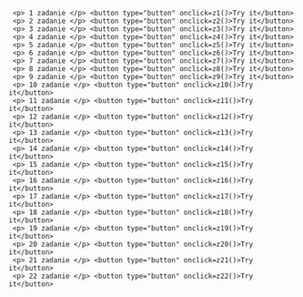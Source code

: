 <script>
        function z1()
        {
            let name = "Ilya";
            alert(`hello ${1}` );
            alert( `hello ${"name"}` ); 
            alert( `hello ${name}` ); 
        }
        function z2()
        {
            let person = prompt("Как вас зовут?", "Окей");
            alert(person);
        }
        function z3()
        {
            let a =1, b = 1;
            let c = ++a; 
            let d = b++; 
            alert('c= ' + c);
            alert('d= ' + d);
        }
        function z4()
        {
            let a = 2;
            let x = 1 + (a *= 2);
            alert('a= ' + a);
            alert('x= ' + x);
        }
        function z5()
        {
            console.log( "" + 1 + 0);
            console.log( "" - 1 + 0);
            console.log(true + false);
            console.log(6 / "3");
            console.log("2" * "3");
            console.log(4 + 5 + "px");
            console.log("$" + 4 + 5);
            console.log("4" - 2);
            console.log("4px" - 2);
            console.log(7 / 0);
            console.log("  -9  " + 5);
            console.log("  -9  " - 5);
            console.log(null + 1);
            console.log(undefined + 1);
            console.log(" \t \n" - 2);
        }
        function z6()
        {
            let a = +prompt("Первое число?", 1);
            let b = +prompt("Второе число?", 2);
            alert(a + b); 
        }
        function z7()
        {
            var p = Math.PI;
            console.log(p.toFixed(2));
        }
        function z8()
        {
            let a = prompt("Введите число", 1);
            alert('Вы ввели число ' + a);
        }
        function z9()
        {
            let num = prompt("Введите число ", "");
            alert(num + "- вот какое число вы ввели");
        }
        function z10()
        {
            let a = 5;
            let p = 4*5;
            alert("Периметр квадрата со сторной a=" + a +  " равен" + p )
        }
        function z11()
        {
            let r=9;
            let d=9*2;
            alert("Димаетр окружности с радиусом 9 равен " + d);
        }
        function z12()
        {
            let r = 6350;
            let h =1;
            let g = Math.sqrt(h * (2 * r + h));
            alert("Расстояние до линии горизонта от точки заданной над Землей = " + g.toFixed(2));
        }
        function z13()
        {
            let a =  5;
            let S = a*a;
            let V = a*a*a;
            alert("объем куба = " + V + " площадь боковой поверхности равен = " + S); 
        }
        function z14()
        {
            let r = 4;
            let C = 2 * Math.PI * r;
            let S = (r*r) * Math.PI;
            alert("Длина окружности = " + C.toFixed(2) + " Площадь круга = " + S.ToFixed(2));
        }
        function z15()
        {
            let a = 3;
            let b = 5;
            alert("до преобразований a=" + a + ", b=" + b);
            a = a + b;
            b = b - a 
            b = -b;
            a = a -b;
            alert("после преобразований a=" + a + ",  b=" + b);
        }
        function z16()
        {
            let a=2,b=4,c=8;
            let ar=(a+b+c)/3;
            let ge=Math.sqrt(a*b*c);
            alert("среднее арифметическое= " + ar.toFixed(2) + " среднее геометрическое = " + ge);
        }
        function z17()
        {
            let m = 0.048;
            let V = 0.00002;
            let ro = m/V;
            alert("плотность тела=" + ro);
        }
        function z18()
        {
            let nas = 37863;
            let S = 2.02;
            let plot = nas/S;
            alert("Плотность населения Монако= " + plot.toFixed(2));
        }
        function z19()
        {
            let kat1 = 6;
            let kat2 = 8;
            let gip = Math.sqrt(kat1*kat1 + kat2*kat2);
            alert("катет1=6б катет2=8, гипотенуза =" + gip);
        }
        function z20()
        {
            let r =5;
            let R=10;
            let Skol=(Math.PI*R*R)-(Math.PI*r*r);
            alert("радиус внутр. кольца 5, радиус внешн. кольца 10, S кольца=" + Skol.toFixed(2));
        }
        function z21()
        {
            let kat1 = 6;
            let kat2 = 8;
            let gip = Math.sqrt(kat1*kat1 + kat2*kat2);
            let P=kat1+kat2+gip;
            alert("периметр треугольника с катетами 6, 8 =" + P)
        }
        function z22()
        {
            let osn1=4;
            let osn2=6;
            let h=4; 
            let temp = osn2-osn1;
            let temp1= Math.sqrt(temp*temp+h*h);
            let P=osn1+osn2+(2*temp1);
            alert("Основание 1 = 4, основание 2 = 6, высота = 4, периметр = " + P.toFixed(2));
        }
    </script>
     <p> 1 zadanie </p> <button type="button" onclick=z1()>Try it</button>
     <p> 2 zadanie </p> <button type="button" onclick=z2()>Try it</button>
     <p> 3 zadanie </p> <button type="button" onclick=z3()>Try it</button>
     <p> 4 zadanie </p> <button type="button" onclick=z4()>Try it</button>
     <p> 5 zadanie </p> <button type="button" onclick=z5()>Try it</button>
     <p> 6 zadanie </p> <button type="button" onclick=z6()>Try it</button>
     <p> 7 zadanie </p> <button type="button" onclick=z7()>Try it</button>
     <p> 8 zadanie </p> <button type="button" onclick=z8()>Try it</button>
     <p> 9 zadanie </p> <button type="button" onclick=z9()>Try it</button>
     <p> 10 zadanie </p> <button type="button" onclick=z10()>Try it</button>
     <p> 11 zadanie </p> <button type="button" onclick=z11()>Try it</button>
     <p> 12 zadanie </p> <button type="button" onclick=z12()>Try it</button>
     <p> 13 zadanie </p> <button type="button" onclick=z13()>Try it</button>
     <p> 14 zadanie </p> <button type="button" onclick=z14()>Try it</button>
     <p> 15 zadanie </p> <button type="button" onclick=z15()>Try it</button>
     <p> 16 zadanie </p> <button type="button" onclick=z16()>Try it</button>
     <p> 17 zadanie </p> <button type="button" onclick=z17()>Try it</button>
     <p> 18 zadanie </p> <button type="button" onclick=z18()>Try it</button>
     <p> 19 zadanie </p> <button type="button" onclick=z19()>Try it</button>
     <p> 20 zadanie </p> <button type="button" onclick=z20()>Try it</button>
     <p> 21 zadanie </p> <button type="button" onclick=z21()>Try it</button>
     <p> 22 zadanie </p> <button type="button" onclick=z22()>Try it</button>